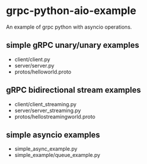 # grpc-python-aio-example
An example of grpc python with asyncio operations.

## simple gRPC unary/unary examples
- client/client.py
- server/server.py
- protos/helloworld.proto

## gRPC bidirectional stream examples
- client/client_streaming.py
- server/server_streaming.py
- protos/hellostreamingworld.proto

## simple asyncio examples
- simple_async_example.py
- simple_example/queue_example.py
